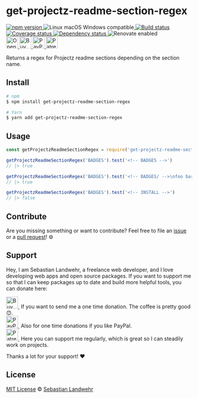 <!-- TITLE/ -->
# get-projectz-readme-section-regex
<!-- /TITLE -->

<!-- BADGES/ -->
  <p>
    <a href="https://npmjs.org/package/get-projectz-readme-section-regex">
      <img
        src="https://img.shields.io/npm/v/get-projectz-readme-section-regex.svg"
        alt="npm version"
      >
    </a><img src="https://img.shields.io/badge/os-linux%20%7C%C2%A0macos%20%7C%C2%A0windows-blue" alt="Linux macOS Windows compatible"><a href="https://github.com/dword-design/get-projectz-readme-section-regex/actions">
      <img
        src="https://github.com/dword-design/get-projectz-readme-section-regex/workflows/build/badge.svg"
        alt="Build status"
      >
    </a><a href="https://codecov.io/gh/dword-design/get-projectz-readme-section-regex">
      <img
        src="https://codecov.io/gh/dword-design/get-projectz-readme-section-regex/branch/master/graph/badge.svg"
        alt="Coverage status"
      >
    </a><a href="https://david-dm.org/dword-design/get-projectz-readme-section-regex">
      <img src="https://img.shields.io/david/dword-design/get-projectz-readme-section-regex" alt="Dependency status">
    </a><img src="https://img.shields.io/badge/renovate-enabled-brightgreen" alt="Renovate enabled"><br/><a href="https://gitpod.io/#https://github.com/dword-design/get-projectz-readme-section-regex">
      <img
        src="https://gitpod.io/button/open-in-gitpod.svg"
        alt="Open in Gitpod"
        height="32"
      >
    </a><a href="https://www.buymeacoffee.com/dword">
      <img
        src="https://www.buymeacoffee.com/assets/img/guidelines/download-assets-sm-2.svg"
        alt="Buy Me a Coffee"
        height="32"
      >
    </a><a href="https://paypal.me/SebastianLandwehr">
      <img
        src="https://dword-design.de/images/paypal.svg"
        alt="PayPal"
        height="32"
      >
    </a><a href="https://www.patreon.com/dworddesign">
      <img
        src="https://dword-design.de/images/patreon.svg"
        alt="Patreon"
        height="32"
      >
    </a>
</p>
<!-- /BADGES -->


<!-- DESCRIPTION/ -->
Returns a regex for Projectz readme sections depending on the section name.
<!-- /DESCRIPTION -->

<!-- INSTALL/ -->
## Install

```bash
# npm
$ npm install get-projectz-readme-section-regex

# Yarn
$ yarn add get-projectz-readme-section-regex
```
<!-- /INSTALL -->

## Usage
```js
const getProjectzReadmeSectionRegex = require('get-projectz-readme-section-regex')

getProjectzReadmeSectionRegex('BADGES').test('<!-- BADGES -->')
// |> true

getProjectzReadmeSectionRegex('BADGES').test('<!-- BADGES/ -->\nfoo bar baz<!-- /BADGES -->')
// |> true

getProjectzReadmeSectionRegex('BADGES').test('<!-- INSTALL -->')
// |> false
```

<!-- LICENSE/ -->
## Contribute

Are you missing something or want to contribute? Feel free to file an [issue](https://github.com/dword-design/get-projectz-readme-section-regex/issues) or a [pull request](https://github.com/dword-design/get-projectz-readme-section-regex/pulls)! ⚙️

## Support

Hey, I am Sebastian Landwehr, a freelance web developer, and I love developing web apps and open source packages. If you want to support me so that I can keep packages up to date and build more helpful tools, you can donate here:

<p>
  <a href="https://www.buymeacoffee.com/dword">
    <img
      src="https://www.buymeacoffee.com/assets/img/guidelines/download-assets-sm-2.svg"
      alt="Buy Me a Coffee"
      height="32"
    >
  </a>&nbsp;If you want to send me a one time donation. The coffee is pretty good 😊.<br/>
  <a href="https://paypal.me/SebastianLandwehr">
    <img
      src="https://dword-design.de/images/paypal.svg"
      alt="PayPal"
      height="32"
    >
  </a>&nbsp;Also for one time donations if you like PayPal.<br/>
  <a href="https://www.patreon.com/dworddesign">
    <img
      src="https://dword-design.de/images/patreon.svg"
      alt="Patreon"
      height="32"
    >
  </a>&nbsp;Here you can support me regularly, which is great so I can steadily work on projects.
</p>

Thanks a lot for your support! ❤️

## License

[MIT License](https://opensource.org/licenses/MIT) © [Sebastian Landwehr](https://dword-design.de)
<!-- /LICENSE -->
